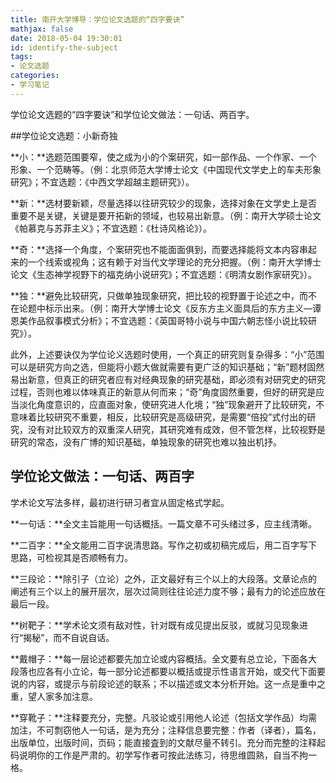 ```yaml
---
title: 南开大学博导：学位论文选题的“四字要诀”
mathjax: false
date: 2018-05-04 19:30:01
id: identify-the-subject 
tags:
- 论文选题
categories:
- 学习笔记
---
```


学位论文选题的“四字要诀”和学位论文做法：一句话、两百字。

<!---more--->

##学位论文选题：小新奇独 

**小：**选题范围要窄，使之成为小的个案研究，如一部作品、一个作家、一个形象、一个范畴等。（例：北京师范大学博士论文《中国现代文学史上的车夫形象研究》；不宜选题：《中西文学超越主题研究》）。

**新：**选材要新颖，尽量选择以往研究较少的现象，选择对象在文学史上是否重要不是关键，关键是要开拓新的领域，也较易出新意。（例：南开大学硕士论文《帕慕克与苏菲主义》；不宜选题：《杜诗风格论》）。

**奇：**选择一个角度，个案研究也不能面面俱到，而要选择能将文本内容串起来的一个线索或视角；这有赖于对当代文学理论的充分把握。（例：南开大学博士论文《生态神学视野下的福克纳小说研究》；不宜选题：《明清女剧作家研究》）。

**独：**避免比较研究，只做单独现象研究，把比较的视野置于论述之中，而不在论题中标示出来。（例：南开大学博士论文《反东方主义面具后的东方主义—谭恩美作品叙事模式分析》；不宜选题：《英国哥特小说与中国六朝志怪小说比较研究》）。

此外，上述要诀仅为学位论义选题时使用，一个真正的研究则复杂得多：“小”范围可以是研究方向之选，但能将小题大做就需要有更广泛的知识基础；“新”题材固然易出新意，但真正的研究者应有对经典现象的研究基础，即必须有对研究史的研究过程，否则也难以体味真正的新意从何而来；“奇”角度固然重要，但好的研究是应当淡化角度意识的，应直面对象，使研究进人化境；“独”现象避开了比较研究，不意味着比较研究不重要，相反，比较研究是高级研究，是需要“倍投”式付出的研究，没有对比较双方的双重深人研究，其研究难有成效，但不管怎样，比较视野是研究的常态，没有广博的知识基础，单独现象的研究也难以独出机抒。

## 学位论文做法：一句话、两百字

学术论文写法多样，最初进行研习者宜从固定格式学起。

**一句话：**全文主旨能用一句话概括。一篇文章不可头绪过多，应主线清晰。

**二百字：**全文能用二百字说清思路。写作之初或初稿完成后，用二百字写下思路，可检视其是否顺畅有力。

**三段论：**除引子（立论）之外，正文最好有三个以上的大段落。文章论点的阐述有三个以上的展开层次，层次过简则往往论述力度不够；最有力的论述应放在最后一段。

**树靶子：**学术论文须有敌对性，针对既有成见提出反驳，或就习见现象进行“揭秘”，而不自说自话。

**戴帽子：**每一层论述都要先加立论或内容概括。全文要有总立论，下面各大段落也应各有小立论，每一部分论述都要以概括或提示性语言开始，或交代下面要说的内容，或提示与前段论述的联系；不以描述或文本分析开始。这一点是重中之重，望人家多加注意。

**穿靴子：**注释要充分，完整。凡驳论或引用他人论述（包括文学作品）均需加注，不可剽窃他人一句话，是为充分；注释信息要完整：作者（译者），篇名，出版单位，出版时间，页码；能直接査到的文献尽量不转引。充分而完整的注释起码说明你的工作是严肃的。初学写作者可按此法练习，待思维圆熟，自当不拘一格。